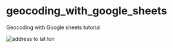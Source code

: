 # geocoding_with_google_sheets
Geocoding with Google sheets tutorial

![address to lat lon](blob:https://imgur.com/557b1793-d7fa-41bd-987f-7e12894e973e "Logo Title Text 1")
